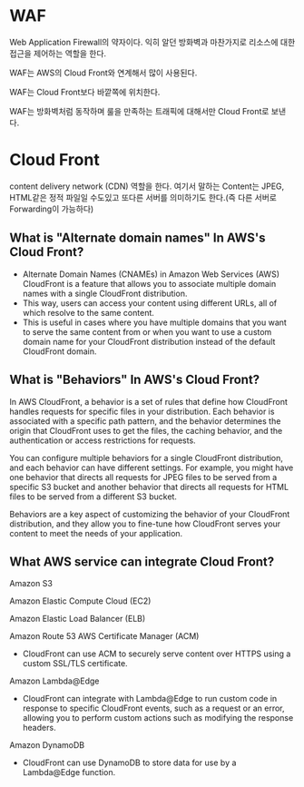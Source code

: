# WAF
Web Application Firewall의 약자이다. 익히 알던 방화벽과 마찬가지로 리소스에 대한 접근을 제어하는 역할을 한다.

WAF는 AWS의 Cloud Front와 연계해서 많이 사용된다.

WAF는 Cloud Front보다 바깥쪽에 위치한다.

WAF는 방화벽처럼 동작하며 룰을 만족하는 트래픽에 대해서만 Cloud Front로 보낸다.

# Cloud Front
content delivery network (CDN) 역할을 한다. 여기서 말하는 Content는 JPEG, HTML같은 정적 파일일 수도있고 또다른 서버를 의미하기도 한다.(즉 다른 서버로 Forwarding이 가능하다)

## What is "Alternate domain names" In AWS's Cloud Front?
- Alternate Domain Names (CNAMEs) in Amazon Web Services (AWS) CloudFront is a feature that allows you to associate multiple domain names with a single CloudFront distribution. 
- This way, users can access your content using different URLs, all of which resolve to the same content. 
- This is useful in cases where you have multiple domains that you want to serve the same content from or when you want to use a custom domain name for your CloudFront distribution instead of the default CloudFront domain.

## What is "Behaviors" In AWS's Cloud Front?
In AWS CloudFront, a behavior is a set of rules that define how CloudFront handles requests for specific files in your distribution. Each behavior is associated with a specific path pattern, and the behavior determines the origin that CloudFront uses to get the files, the caching behavior, and the authentication or access restrictions for requests.

You can configure multiple behaviors for a single CloudFront distribution, and each behavior can have different settings. For example, you might have one behavior that directs all requests for JPEG files to be served from a specific S3 bucket and another behavior that directs all requests for HTML files to be served from a different S3 bucket.

Behaviors are a key aspect of customizing the behavior of your CloudFront distribution, and they allow you to fine-tune how CloudFront serves your content to meet the needs of your application.

## What AWS service can integrate Cloud Front?
Amazon S3

Amazon Elastic Compute Cloud (EC2)

Amazon Elastic Load Balancer (ELB)

Amazon Route 53
AWS Certificate Manager (ACM)
- CloudFront can use ACM to securely serve content over HTTPS using a custom SSL/TLS certificate.

Amazon Lambda@Edge
- CloudFront can integrate with Lambda@Edge to run custom code in response to specific CloudFront events, such as a request or an error, allowing you to perform custom actions such as modifying the response headers.

Amazon DynamoDB 
- CloudFront can use DynamoDB to store data for use by a Lambda@Edge function.

